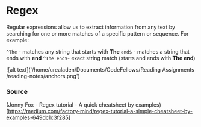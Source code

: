 # Regex

Regular expressions allow us to extract information from any text by searching for one or more 
matches of a specific pattern or sequence. For example:

`^The` - matches any string that starts with **The**
`end$` - matches a string that ends with **end**
`^The end$`- exact string match (starts and ends with **The end**)

![alt text]('/home/urealaden/Documents/CodeFellows/Reading Assignments /reading-notes/anchors.png')



### Source
(Jonny Fox - Regex tutorial - A quick cheatsheet by examples)[https://medium.com/factory-mind/regex-tutorial-a-simple-cheatsheet-by-examples-649dc1c3f285]

